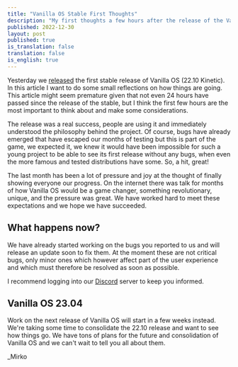 ```yaml
---
title: "Vanilla OS Stable First Thoughts"
description: "My first thoughts a few hours after the release of the Vanilla OS stable."
published: 2022-12-30
layout: post
published: true
is_translation: false
translation: false
is_english: true
---
```


Yesterday we [released](https://vanillaos.org/2022/12/29/vanilla-os-22-10-kinetic.html) 
the first stable release of Vanilla OS (22.10 Kinetic). In this article I want 
to do some small reflections on how things are going. This article might seem 
premature given that not even 24 hours have passed since the release of the 
stable, but I think the first few hours are the most important to think about 
and make some considerations.

The release was a real success, people are using it and immediately understood 
the philosophy behind the project. Of course, bugs have already emerged that 
have escaped our months of testing but this is part of the game, we expected it, 
we knew it would have been impossible for such a young project to be able to 
see its first release without any bugs, when even the more famous and tested 
distributions have some. So, a hit, great!

The last month has been a lot of pressure and joy at the thought of finally 
showing everyone our progress. On the internet there was talk for months of how 
Vanilla OS would be a game changer, something revolutionary, unique, and the 
pressure was great. We have worked hard to meet these expectations and we hope 
we have succeeded.


## What happens now?
We have already started working on the bugs you reported to us and will release 
an update soon to fix them. At the moment these are not critical bugs, only 
minor ones which however affect part of the user experience and which must 
therefore be resolved as soon as possible.

I recommend logging into our [Discord](https://discord.gg/3cD2Q7Ht3S) server to 
keep you informed.

## Vanilla OS 23.04
Work on the next release of Vanilla OS will start in a few weeks instead. We're 
taking some time to consolidate the 22.10 release and want to see how things go. 
We have tons of plans for the future and consolidation of Vanilla OS and we 
can't wait to tell you all about them.


_Mirko